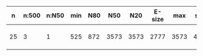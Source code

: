 n    |n:500  |n:N50  |min  |N80  |N50   |N20   |E-size  |max   |sum   |name
---  |---    |---    |---  |---  |---   |---   |---     |---   |---   |---
25   |3      |1      |525  |872  |3573  |3573  |2777    |3573  |4970  |output-33-unitigs.fa
